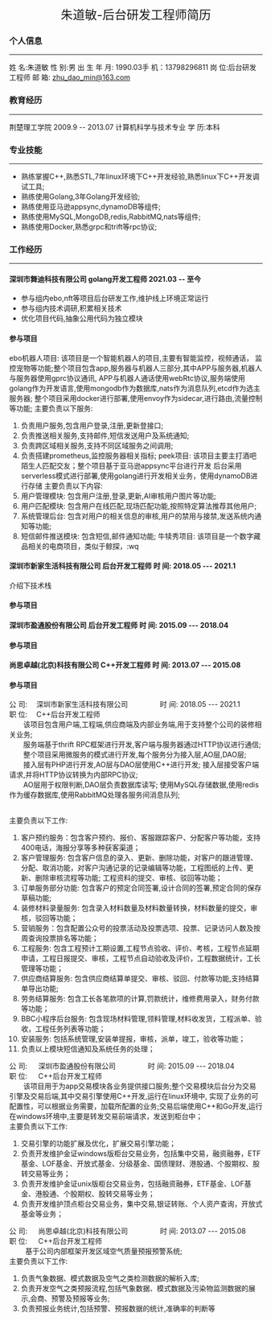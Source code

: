 <center><font size=5>朱道敏-后台研发工程师简历 </font> </center>

### 个人信息 
---
姓 名:朱道敏   性 别:男
出 生 年 月: 1990.03手 机：13798296811
岗 位:后台研发工程师 邮 箱: zhu_dao_min@163.com   

### 教育经历
---
荆楚理工学院   2009.9 -- 2013.07
计算机科学与技术专业 学 历:本科     

### 专业技能
---
* 熟练掌握C++,熟悉STL,7年linux环境下C++开发经验,熟悉linux下C++开发调试工具;
* 熟练使用Golang,3年Golang开发经验;
* 熟练使用亚马逊appsync,dynamoDB等组件;
* 熟练使用MySQL,MongoDB,redis,RabbitMQ,nats等组件;
* 熟练使用Docker,熟悉grpc和trift等rpc协议;

### 工作经历
---

#### 深圳市舞迪科技有限公司 golang开发工程师  2021.03 -- 至今
* 参与组内ebo,nft等项目后台研发工作,维护线上环境正常运行
* 参与组内技术调研,积累相关技术
* 优化项目代码,抽象公用代码为独立模块

#### 参与项目
ebo机器人项目: 该项目是一个智能机器人的项目,主要有智能监控，视频通话，
监控宠物等功能;整个项目包含app,服务器与机器人三部分,其中APP与服务器,机器人与服务器使用gprc协议通讯,
APP与机器人通话使用webRtc协议,服务端使用golang作为开发语言,使用mongodb作为数据库,nats作为消息队列,etcd作为选主服务器;
整个项目采用docker进行部署,使用envoy作为sidecar,进行路由,流量控制等功能;
主要负责以下服务:
1. 负责用户服务,包含用户登录,注册,更新登接口;
2. 负责推送相关服务,支持邮件,短信发送用户及系统通知;
3. 负责跨区域相关服务,支持不同区域服务之间调用;
4. 负责搭建prometheus,监控服务器相关指标;
peek项目: 该项目主要主打酒吧陌生人匹配交友；整个项目基于亚马逊appsync平台进行开发
后台采用serverless模式进行部署,使用golang进行开发相关业务，使用dynamoDB进行存储
主要负责以下内容:
1. 用户管理模块: 包含用户注册,登录,更新,AI审核用户图片等功能;
2. 用户匹配模块: 包含用户在线匹配,现场匹配功能,按照特定算法推荐其他用户;
3. 系统管理后台: 包含对用户的相关信息的审核,用户的禁用与接禁,发送系统内通知等功能;
4. 短信邮件推送模块: 包含短信,邮件通知功能;
牛犊秀项目: 该项目是一个数字藏品相关的电商项目，类似于鲸探，:wq



#### 深圳市新家生活科技有限公司 后台开发工程师   时 间: 2018.05 --- 2021.1
介绍下技术栈
#### 参与项目

#### 深圳市盈通股份有限公司  后台开发工程师 时 间: 2015.09 --- 2018.04   
#### 参与项目

#### 尚思卓越(北京)科技有限公司  C++开发工程师 时 间: 2013.07 --- 2015.08   
#### 参与项目



公 司: &#8195;深圳市新家生活科技有限公司    &#8195;&#8195;&#8195;&#8195; 时 间: 2018.05 --- 2021.1
<br/>职 位: &#8195;C++后台开发工程师 
<br/>&#8195;&#8195;该项目包含用户端,工程端,供应商端及内部业务端,用于支持整个公司的装修相关业务;
<br/>&#8195;&#8195;服务端基于thrift RPC框架进行开发,客户端与服务器通过HTTP协议进行通信;
<br/>&#8195;&#8195;整个项目采用微服务的模式进行开发,每个服务分为接入层,AO层,DAO层;
<br/>&#8195;&#8195;接入层有PHP进行开发,AO层与DAO层使用C++进行开发; 接入层接受客户端请求,并将HTTP协议转换为内部RPC协议;
<br/>&#8195;&#8195;AO层用于权限判断,DAO层负责数据库读写; 使用MySQL存储数据,使用redis作为缓存数据库,使用RabbitMQ处理各服务间消息队列;

<br/>主要负责以下工作:

1. 客户预约服务：包含客户预约、报价、客服跟踪客户、分配客户等功能，支持400电话，海报分享等多种获客渠道；
2. 客户管理服务: 包含客户信息的录入、更新、删除功能，对客户的跟进管理、分配、取消功能，对客户沟通记录的记录编辑等功能，工程图纸的上传、更新、删除审核流程等功能;
                          工程资料的提交、审核、驳回等功能；
3. 订单服务部分功能: 包含客户的预定合同签署,设计合同的签署,预定合同的保存草稿功能;
4. 装修材料录量服务: 包含录入材料数量及材料数量转换，材料数量的提交，审核，驳回等功能；
5. 营销服务：包含配置公众号的投票活动及投票选项、投票、记录访问人数及按周查询投票排名等功能；
6. 工程服务: 包含工程预计工期设置,工程节点验收、评价、考核，工程节点延期申请，工程日报提交、审核，工程节点自动验收及评价，工程数据统计，工长管理等功能；
7. 供应商结算服务: 包含供应商结算单提交、审核、驳回、付款等功能,支持结算单导出功能;
8. 劳务结算服务: 包含工长各笔款项的计算,罚款统计，维修费用录入，财务付款等功能；
9. BBC小程序后台服务: 包含现场材料管理,领料管理,材料收发货，工程派单、验收，工程任务列表等功能；
10. 安装服务: 包括系统管理,安装单提报，审核，派单，竣工，验收等功能；
11. 负责以上模块短信通知及系统任务的处理；

公 司: &#8195; 深圳市盈通股份有限公司  &#8195;&#8195;&#8195;&#8195; 时 间: 2015.09 --- 2018.04   
职 位: &#8195; C++后台开发工程师
<br/>&#8195;&#8195;该项目用于为app交易模块各业务提供接口服务;整个交易模块后台分为交易引擎及交易后端,其中交易引擎使用C++开发,运行在linux环境中,
实现了业务的可配置性，可以根据业务需要，加载所配置的业务;交易后端使用C++和Go开发,运行在windows环境中,主要是转发交易前端请求，发送到柜台中；
<br/>主要负责以下工作:

1. 交易引擎的功能扩展及优化，扩展交易引擎功能；
2. 负责开发维护金证windows版柜台交易业务，包括集中交易，融资融券，ETF基金、LOF基金、开放式基金、分级基金、国债理财、港股通、个股期权、股转交易等业务；
3. 负责开发维护金证unix版柜台交易业务，包括融资融券，ETF基金、LOF基金、港股通、个股期权、股转交易等业务；
4. 负责开发维护顶点柜台交易业务，集中交易,银证转账、个人资产查询，开放式基金等业务；

公 司: &#8195; 尚思卓越(北京)科技有限公司  &#8195;&#8195;&#8195;&#8195; 时 间: 2013.07 --- 2015.08   
职 位: &#8195; C++后台开发工程师
<br/>&#8195;&#8195; 基于公司内部框架开发区域空气质量预报预警系统;
<br/>主要负责以下工作:

1. 负责气象数据、模式数据及空气之类检测数据的解析入库;
2. 负责开发空气之类预报流程,包括气象数据、模式数据及污染物监测数据的展示,会商、预警及预报等业务;
3. 负责预报业务统计,包括预警、预报数据的统计,准确率的判断等

